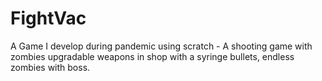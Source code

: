 # FightVac
A Game I develop during pandemic using scratch - A shooting game with zombies upgradable weapons in shop with a syringe bullets, endless zombies with boss.
